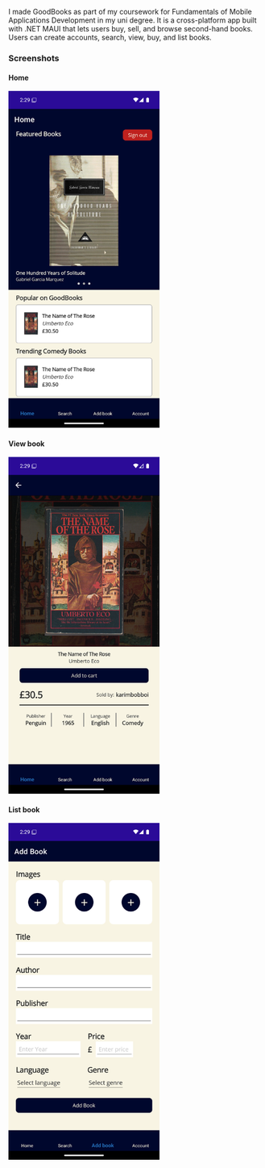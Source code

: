 I made GoodBooks as part of my coursework for Fundamentals of Mobile Applications Development in my uni degree. It is a cross-platform app built with .NET MAUI that lets users buy, sell, and browse second-hand books. Users can create accounts, search, view, buy, and list books.

### Screenshots
#### Home
<img src="screenshots/home.png" alt="Home Page" width="300" />  

#### View book
<img src="screenshots/book_page.png" alt="Book Page" width="300"/>  

#### List book
<img src="screenshots/list_book.png" alt="Add Book Page" width="300"/>


